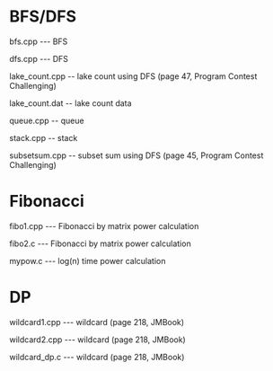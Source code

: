 # BFS/DFS

bfs.cpp	--- BFS

dfs.cpp	--- DFS

lake_count.cpp -- lake count using DFS (page 47, Program Contest Challenging)

lake_count.dat -- lake count data

queue.cpp -- queue

stack.cpp -- stack

subsetsum.cpp -- subset sum using DFS (page 45, Program Contest Challenging)

# Fibonacci

fibo1.cpp	--- Fibonacci by matrix power calculation

fibo2.c	--- Fibonacci by matrix power calculation

mypow.c	--- log(n) time power calculation

# DP

wildcard1.cpp	--- wildcard (page 218, JMBook)

wildcard2.cpp	--- wildcard (page 218, JMBook)

wildcard_dp.c	--- wildcard (page 218, JMBook)

